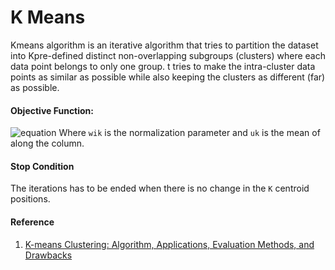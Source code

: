 # K Means
Kmeans algorithm is an iterative algorithm that tries to partition the dataset into Kpre-defined distinct non-overlapping subgroups (clusters) where each data point belongs to only one group.
t tries to make the intra-cluster data points as similar as possible while also keeping the clusters as different (far) as possible.

#### Objective Function:
![equation](https://miro.medium.com/max/1096/1*myXqNCTZH80uvO2QyU6F5Q.png)
Where `wik` is the normalization parameter and `uk` is the mean of along the column.

#### Stop Condition
The iterations has to be ended when there is no change in the `K` centroid positions.

#### Reference
1. [K-means Clustering: Algorithm, Applications, Evaluation Methods, and Drawbacks](https://towardsdatascience.com/k-means-clustering-algorithm-applications-evaluation-methods-and-drawbacks-aa03e644b48a)